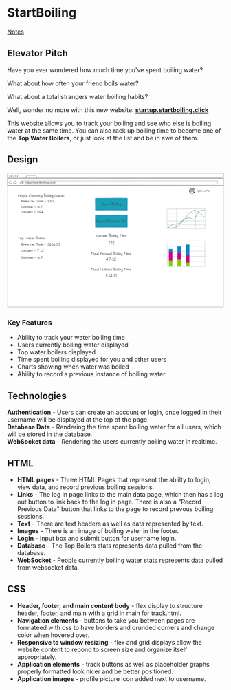 # StartBoiling
[Notes](notes.md)

## Elevator Pitch
Have you ever wondered how much time you've spent boiling water?

What about how often your friend boils water?

What about a total strangers water boiling habits?

Well, wonder no more with this new website: [**startup.startboiling.click**](http://startup.startboiling.click)

This website allows you to track your boiling and see who else is boiling water at the same time. You can also rack up boiling time to become one of the **Top Water Boilers**, or just look at the list and be in awe of them.

## Design
![Sketch of the website startboiling.click](assets/images/startboilingsketch.png)
### Key Features
- Ability to track your water boiling time
- Users currently boiling water displayed
- Top water boilers displayed
- Time spent boiling displayed for you and other users
- Charts showing when water was boiled
- Ability to record a previous instance of boiling water

## Technologies
**Authentication** - Users can create an account or login, once logged in their username will be displayed at the top of the page  
**Database Data** - Rendering the time spent boiling water for all users, which will be stored in the database.  
**WebSocket data** - Rendering the users currently boiling water in realtime.

## HTML
- **HTML pages** - Three HTML Pages that represent the ablilty to login, view data, and record previous boiling sessions.
- **Links** - The log in page links to the main data page, which then has a log out button to link back to the log in page.  There is also a "Record Previous Data" button that links to the page to record prevous boiling sessions.
- **Text** - There are text headers as well as data represented by text.
- **Images** - There is an image of boiling water in the footer.
- **Login** - Input box and submit button for username login.
- **Database** - The Top Boilers stats represents data pulled from the database.
- **WebSocket** - People currently boiling water stats represents data pulled from websocket data.

## CSS
- **Header, footer, and main content body** - flex display to structure header, footer, and main with a grid in main for track.html.
- **Navigation elements** - buttons to take you between pages are formateed with css to have borders and orunded corners and change color when hovered over.
- **Responsive to window resizing** - flex and grid displays allow the website content to repond to screen size and organize itself appropriately.
- **Application elements** - track buttons as well as placeholder graphs properly formatted look nicer and be better positioned.
- **Application images** - profile picture icon added next to username.